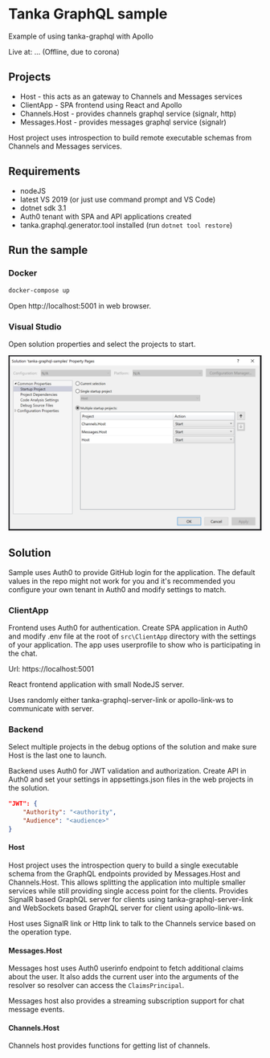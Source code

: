 # Tanka GraphQL sample

Example of using tanka-graphql with Apollo

Live at: ... (Offline, due to corona)


## Projects

* Host - this acts as an gateway to Channels and Messages services
* ClientApp - SPA frontend using React and Apollo
* Channels.Host - provides channels graphql service (signalr, http)
* Messages.Host - provides messages graphql service (signalr)

Host project uses introspection to build remote executable schemas 
from Channels and Messages services.


## Requirements

- nodeJS
- latest VS 2019 (or just use command prompt and VS Code)
- dotnet sdk 3.1
- Auth0 tenant with SPA and API applications created
- tanka.graphql.generator.tool installed (run `dotnet tool restore`)


## Run the sample


### Docker

```bash
docker-compose up
```

Open http://localhost:5001 in web browser.


### Visual Studio

Open solution properties and select the projects to start.

![Solution properties](docs/assets/solution-properties.png "Solution properties")



## Solution

Sample uses Auth0 to provide GitHub login for the application. The default values in the repo
might not work for you and it's recommended you configure your own tenant in Auth0 and modify
settings to match.


### ClientApp

Frontend uses Auth0 for authentication. Create SPA application in Auth0 and modify .env file at the
root of `src\ClientApp` directory with the settings of your application. The app uses userprofile
to show who is participating in the chat.

Url: https://localhost:5001

React frontend application with small NodeJS server.

Uses randomly either tanka-graphql-server-link or apollo-link-ws to communicate with server.


### Backend

Select multiple projects in the debug options of the solution and make sure Host is the last one to launch.

Backend uses Auth0 for JWT validation and authorization. Create API in Auth0 and set your settings
in appsettings.json files in the web projects in the solution.

```json
"JWT": {
	"Authority": "<authority",
	"Audience": "<audience>"
}
```


#### Host

Host project uses the introspection query to build a single executable schema from the GraphQL
endpoints provided by Messages.Host and Channels.Host. This allows splitting the application 
into multiple smaller services while still providing single access point for the clients. Provides
SignalR based GraphQL server for clients using tanka-graphql-server-link and WebSockets based
GraphQL server for client using apollo-link-ws.

Host uses SignalR link or Http link to talk to the Channels service based on the operation type.


#### Messages.Host

Messages host uses Auth0 userinfo endpoint to fetch additional claims about the user. It also
adds the current user into the arguments of the resolver so resolver can access the `ClaimsPrincipal`.

Messages host also provides a streaming subscription support for chat message events.


#### Channels.Host

Channels host provides functions for getting list of channels.
